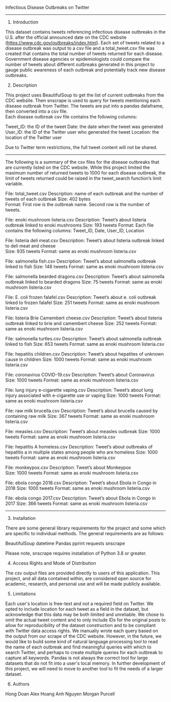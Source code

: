 Infectious Disease Outbreaks on Twitter 

----------------------------------------------------- 

1. Introduction 

This dataset contains tweets referencing infectious disease outbreaks in the U.S. after the official announced date on the CDC website (https://www.cdc.gov/outbreaks/index.html). Each set of tweets related to a disease outbreak was output to a csv file and a total_tweet.csv file was created that contains the total number of tweets returned for each disease. 
Government disease agencies or epidemiologists could compare the number of tweets about different outbreaks generated in this project to gauge public awareness of each outbreak and potentially track new disease outbreaks. 

2. Description 

This project uses BeautifulSoup to get the list of current outbreaks from the CDC website. Then snscrape is used to query for tweets mentioning each disease outbreak from Twitter. The tweets are put into a pandas dataframe, then converted into a csv file.  
Each disease outbreak csv file contains the following columns: 

Tweet_ID: the ID of the tweet 
Date: the date when the tweet was generated 
User_ID: the ID of the Twitter user who generated the tweet 
Location: the location of the Twitter user 

Due to Twitter term restrictions, the full tweet content will not be shared.  

----------------------------------------------------- 

The following is a summary of the csv files for the disease outbreaks that are currently listed on the CDC website. While this project limited the maximum number of returned tweets to 1000 for each disease outbreak, the limit of tweets returned could be raised in the tweet_search function’s limit variable.  

File: total_tweet.csv 
Description: name of each outbreak and the number of tweets of each outbreak 
Size: 402 bytes  
Format: First row is the outbreak name. Second row is the number of tweets. 

File: enoki mushroom listeria.csv 
Description: Tweet’s about listeria outbreak linked to enoki mushrooms 
Size: 193 tweets 
Format: Each file contains the following columns: Tweet_ID, Date, User_ID, Location 

File: listeria deli meat.csv 
Description: Tweet’s about listeria outbreak linked to deli meat and cheese  
Size: 935 tweets 
Format: same as enoki mushroom listeria.csv 

File: salmonella fish.csv 
Description: Tweet’s about salmonella outbreak linked to fish 
Size: 148 tweets 
Format: same as enoki mushroom listeria.csv 

File: salmonella bearded dragons.csv 
Description: Tweet’s about salmonella outbreak linked to bearded dragons 
Size: 75 tweets 
Format: same as enoki mushroom listeria.csv 

File: E. coli frozen falafel.csv 
Description: Tweet’s about e. coli outbreak linked to frozen falafel 
Size: 251 tweets 
Format: same as enoki mushroom listeria.csv 

File: listeria Brie Camembert cheese.csv 
Description: Tweet’s about listeria outbreak linked to brie and camembert cheese 
Size: 252 tweets 
Format: same as enoki mushroom listeria.csv 

File: salmonella turtles.csv 
Description: Tweet’s about salmonella outbreak linked to fish 
Size: 653 tweets 
Format: same as enoki mushroom listeria.csv 

File: hepatitis children.csv 
Description: Tweet’s about hepatites of unknown cause in children 
Size: 1000 tweets 
Format: same as enoki mushroom listeria.csv 

File: coronavirus COVID-19.csv 
Description: Tweet’s about Coronavirus 
Size: 1000 tweets 
Format: same as enoki mushroom listeria.csv 

File: lung injury e-cigarette vaping.csv 
Description: Tweet’s about lung injury associated with e-cigarette use or vaping 
Size: 1000 tweets 
Format: same as enoki mushroom listeria.csv 

File: raw milk brucella.csv 
Description: Tweet’s about brucella caused by containing raw milk 
Size: 367 tweets 
Format: same as enoki mushroom listeria.csv 
 
File: measles.csv 
Description: Tweet’s about measles outbreak 
Size: 1000 tweets 
Format: same as enoki mushroom listeria.csv 

File: hepatitis A homeless.csv 
Description: Tweet’s about outbreaks of hepatitis a in multiple states among people who are homeless 
Size: 1000 tweets 
Format: same as enoki mushroom listeria.csv 

File: monkeypox.csv 
Description: Tweet’s about Monkeypox  
Size: 1000 tweets 
Format: same as enoki mushroom listeria.csv 

File: ebola congo 2018.csv 
Description: Tweet’s about Ebola in Congo in 2018 
Size: 1000 tweets 
Format: same as enoki mushroom listeria.csv 
 
File: ebola congo 2017.csv 
Description: Tweet’s about Ebola in Congo in 2017 
Size: 366 tweets 
Format: same as enoki mushroom listeria.csv 

----------------------------------------------------- 

3. Installation  

There are some general library requirements for the project and some which are specific to individual methods. The general requirements are as follows: 

BeautifulSoup 
datetime 
Pandas 
pprint 
requests 
snscrape 

Please note, snscrape requires installation of Python 3.8 or greater. 

4. Access Rights and Mode of Distribution 
 
The csv output files are provided directly to users of this application. This project, and all data contained within, are considered open source for academic, research, and personal use and will be made publicly available. 

5. Limitations 

Each user's location is free-text and not a required field on Twitter. We opted to include location for each tweet as a field in the dataset, but acknowledge that this data may be both limited and unreliable. 
We chose to omit the actual tweet content and to only include IDs for the original posts to allow for reproducibility of the dataset construction and to be compliant with Twitter data access rights. 
We manually wrote each query based on the output from our scrape of the CDC website. However, in the future, we would like to build some kind of natural language processing tool to read the name of each outbreak and find meaningful queries with which to search Twitter, and perhaps to create multiple queries for each outbreak to capture all keywords. 
Pandas is not always the correct tool for large datasets that do not fit into a user's local memory. In further development of this project, we will need to move to another tool to fit the needs of a larger dataset.  

6. Authors 

Hong Doan 
Alex Hoang 
Anh Nguyen 
Morgan Purcell 
